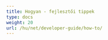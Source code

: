 ```yaml
---
title: Hogyan - fejlesztői tippek
type: docs
weight: 20
url: /hu/net/developer-guide/how-to/
---
```

